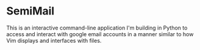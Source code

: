 SemiMail
========

This is an interactive command-line application I'm building in Python to access and interact with google email accounts in a manner similar to how Vim displays and interfaces with files.